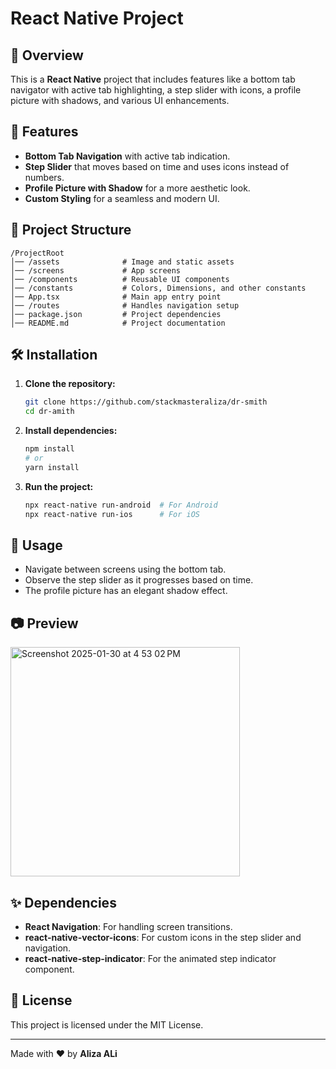 # React Native Project


## 📌 Overview
This is a **React Native** project that includes features like a bottom tab navigator with active tab highlighting, a step slider with icons, a profile picture with shadows, and various UI enhancements.

## 🚀 Features
- **Bottom Tab Navigation** with active tab indication.
- **Step Slider** that moves based on time and uses icons instead of numbers.
- **Profile Picture with Shadow** for a more aesthetic look.
- **Custom Styling** for a seamless and modern UI.

## 📂 Project Structure
```
/ProjectRoot
│── /assets              # Image and static assets
│── /screens             # App screens
│── /components          # Reusable UI components
│── /constants           # Colors, Dimensions, and other constants
│── App.tsx              # Main app entry point
│── /routes              # Handles navigation setup
│── package.json         # Project dependencies
│── README.md            # Project documentation
```

## 🛠 Installation
1. **Clone the repository:**
   ```sh
   git clone https://github.com/stackmasteraliza/dr-smith
   cd dr-amith
   ```

2. **Install dependencies:**
   ```sh
   npm install
   # or
   yarn install
   ```

3. **Run the project:**
   ```sh
   npx react-native run-android  # For Android
   npx react-native run-ios      # For iOS
   ```

## 📌 Usage
- Navigate between screens using the bottom tab.
- Observe the step slider as it progresses based on time.
- The profile picture has an elegant shadow effect.

## 📷 Preview
<img width="367" alt="Screenshot 2025-01-30 at 4 53 02 PM" src="https://github.com/user-attachments/assets/3d4a564b-5abb-489b-ae67-b32f7078cec9" />


## ✨ Dependencies
- **React Navigation**: For handling screen transitions.
- **react-native-vector-icons**: For custom icons in the step slider and navigation.
- **react-native-step-indicator**: For the animated step indicator component.

## 📜 License
This project is licensed under the MIT License.

---
Made with ❤️ by **Aliza ALi**

